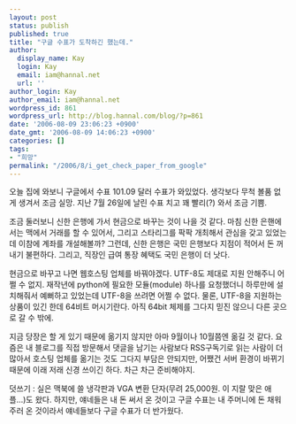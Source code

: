 ```yaml
---
layout: post
status: publish
published: true
title: "구글 수표가 도착하긴 했는데."
author:
  display_name: Kay
  login: Kay
  email: iam@hannal.net
  url: ''
author_login: Kay
author_email: iam@hannal.net
wordpress_id: 861
wordpress_url: http://blog.hannal.com/blog/?p=861
date: '2006-08-09 23:06:23 +0900'
date_gmt: '2006-08-09 14:06:23 +0900'
categories: []
tags:
- "희망"
permalink: "/2006/8/i_get_check_paper_from_google"
---
```

<p>오늘 집에 와보니 구글에서 수표 101.09 달러 수표가 와있었다. 생각보다 무척 볼품 없게 생겨서 조금 실망. 지난 7월 26일에 날린 수표 치고 꽤 빨리(?) 와서 조금 기쁨.</p>
<p>조금 둘러보니 신한 은행에 가서 현금으로 바꾸는 것이 나을 것 같다. 마침 신한 은핸에서는 맥에서 거래를 할 수 있어서, 그리고 스타리그를 팍팍 개최해서 관심을 갖고 있었는데 이참에 계좌를 개설해볼까? 그런데, 신한 은행은 국민 은행보다 지점이 적어서 돈 꺼내기 불편하다. 그리고, 직장인 급여 통장 혜택도 국민 은행이 더 낫다.</p>
<p>현금으로 바꾸고 나면 웹호스팅 업체를 바꿔야겠다. UTF-8도 제대로 지원 안해주니 어쩔 수 없지. 재작년에 python에 필요한 모듈(module) 하나를 요청했더니 하루만에 설치해줘서 예뻐하고 있었는데 UTF-8을 쓰려면 어쩔 수 없다. 물론, UTF-8을 지원하는 상품이 있긴 한데 64비트 머시기란다. 아직 64bit 체제를 그다지 믿진 않으니 다른 곳으로 갈 수 밖에.</p>
<p>지금 당장은 할 게 있기 때문에 옮기지 않지만 아마 9월이나 10월쯤엔 옮길 것 같다. 요즘은 내 블로그를 직접 방문해서 댓글을 남기는 사람보다 RSS구독기로 읽는 사람이 더 많아서 호스팅 업체를 옮기는 것도 그다지 부담은 안되지만, 어쨌건 서버 환경이 바뀌기 때문에 이래 저래 신경 쓰이긴 하다. 차근 차근 준비해야지.</p>
<p>덧쓰기 : 실은 맥북에 쓸 냉각판과 VGA 변환 단자(무려 25,000원. 이 지랄 맞은 애플...)도 왔다. 하지만, 얘네들은 내 돈 써서 온 것이고 구글 수표는 내 주머니에 돈 채워주러 온 것이라서 얘네들보다 구글 수표가 더 반가웠다.</p>
